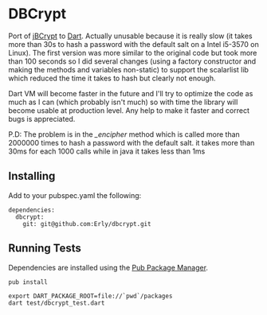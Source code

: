 DBCrypt
===================

Port of [jBCrypt][jbc] to [Dart][d]. Actually unusable because it is really slow (it
takes more than 30s to hash a password with the default salt on a Intel i5-3570 
on Linux). The first version was more similar to the original code but took 
more than 100 seconds so I did several changes (using a factory constructor and 
making the methods and variables non-static) to support the scalarlist lib which 
reduced the time it takes to hash but clearly not enough.

Dart VM will become faster in the future and I'll try to optimize the code as
much as I can (which probably isn't much) so with time the library will become
usable at production level. Any help to make it faster and correct bugs is 
appreciated.

P.D: The problem is in the *_encipher* method which is called more than 2000000 
times to hash a password with the default salt. it takes more than 30ms for each
1000 calls while in java it takes less than 1ms

Installing
-------------

Add to your pubspec.yaml the following:

	dependencies:
	  dbcrypt:
	    git: git@github.com:Erly/dbcrypt.git

Running Tests
-------------

Dependencies are installed using the [Pub Package Manager][pub].

    pub install
    
    export DART_PACKAGE_ROOT=file://`pwd`/packages
    dart test/dbcrypt_test.dart


[jbc]: http://www.mindrot.org/projects/jBCrypt/
[d]: http://www.dartlang.org
[pub]: http://www.dartlang.org/docs/pub-package-manager/